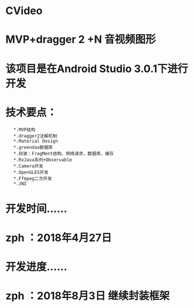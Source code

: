 # CVideo
# MVP+dragger 2 +N 音视频图形

# 该项目是在Android Studio 3.0.1下进行开发
# 技术要点：
       *.MVP结构
       *.dragger2注解机制
       *.Material Design
       *.greendao数据库
       *.封装：FragMent结构、网络请求，数据库，缓存
       *.RxJava系列+Observable
       *.Camera开发
       *.OpenGLES开发
       *.Ffmpeg二次开发
       *.JNI

      
# 开发时间......
# zph  ：2018年4月27日 

# 开发进度......
# zph  ：2018年8月3日   继续封装框架
 
      
